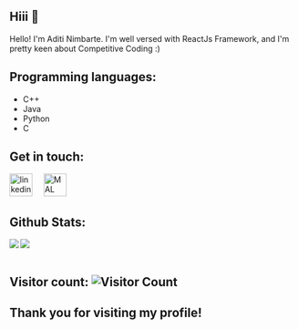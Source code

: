 
## Hiii 👋


Hello! I'm Aditi Nimbarte. I'm well versed with ReactJs Framework, and I'm pretty keen about Competitive Coding :)



## Programming  languages:
- C++
- Java
- Python
- C

<!-- 
You can find me on [![Twitter][1.2]][1], or on [![LinkedIn][2.2]][2].
[1.2]: http://i.imgur.com/wWzX9uB.png (twitter icon without padding)
[2.2]: https://raw.githubusercontent.com/MartinHeinz/MartinHeinz/master/linkedin-3-16.png (LinkedIn icon without padding)
[1]: https://twitter.com/Martin_Heinz_
[2]: https://in.linkedin.com/in/aditinimbarte341/
[![LinkedIn Badge](https://img.shields.io/badge/LinkedIn-Profile-informational?style=flat&logo=linkedin&logoColor=white&color=0D76A8)](https://www.linkedin.com/in/braydon-coyer/)
-->

## Get in touch:
[<img src='https://cdn.jsdelivr.net/npm/simple-icons@3.0.1/icons/linkedin.svg' alt='linkedin' height='40'>](https://in.linkedin.com/in/aditinimbarte341/) &nbsp; &nbsp; [<img src='https://cdn.worldvectorlogo.com/logos/hackerrank.svg' alt='MAL' height='40'>](https://www.hackerrank.com/1707prash)


## Github Stats:

<img align="left" src="https://github-readme-stats.vercel.app/api/top-langs/?username=adinimbarte&hide=javascript,css,scss,html&theme=vision-friendly-dark&layout=compact&card_width=250">

<img align="auto" src="https://github-readme-stats.vercel.app/api?username=adinimbarte&show_icons=true&theme=great-gatsby&count_private=true&line_height=20" ><br /><br/>
<!-- <img align="center" src="https://github-readme-stats.vercel.app/api/top-langs/?username=adinimbarte&theme=vision-friendly-dark&layout=compact&card_width=250" > -->
<!--  ![Top Langs](https://github-readme-stats.vercel.app/api/top-langs/?username=adinimbarte&hide=javascript,css,scss,html&theme=tokyonight) -->




## Visitor count: ![Visitor Count](https://profile-counter.glitch.me/adinimbarte/count.svg)
## Thank you for visiting my profile!
